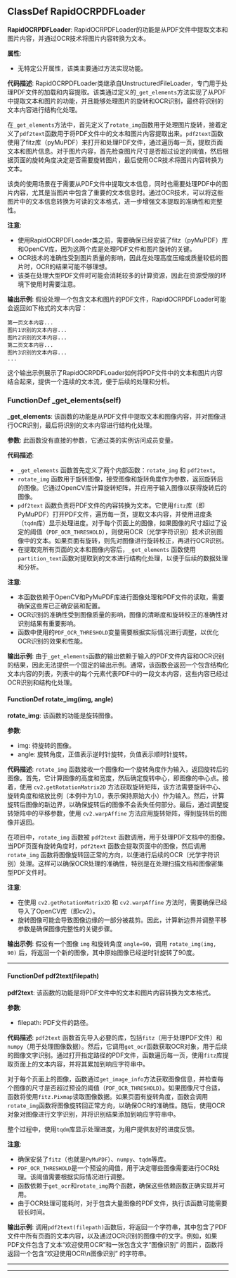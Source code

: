 ## ClassDef RapidOCRPDFLoader
**RapidOCRPDFLoader**: RapidOCRPDFLoader的功能是从PDF文件中提取文本和图片内容，并通过OCR技术将图片内容转换为文本。

**属性**:
- 无特定公开属性，该类主要通过方法实现功能。

**代码描述**:
RapidOCRPDFLoader类继承自UnstructuredFileLoader，专门用于处理PDF文件的加载和内容提取。该类通过定义的`_get_elements`方法实现了从PDF中提取文本和图片的功能，并且能够处理图片的旋转和OCR识别，最终将识别的文本内容进行结构化处理。

在`_get_elements`方法中，首先定义了`rotate_img`函数用于处理图片旋转，接着定义了`pdf2text`函数用于将PDF文件中的文本和图片内容提取出来。`pdf2text`函数使用了fitz库（pyMuPDF）来打开和处理PDF文件，通过遍历每一页，提取页面文本和图片信息。对于图片内容，首先检查图片尺寸是否超过设定的阈值，然后根据页面的旋转角度决定是否需要旋转图片，最后使用OCR技术将图片内容转换为文本。

该类的使用场景在于需要从PDF文件中提取文本信息，同时也需要处理PDF中的图片内容，尤其是当图片中包含了重要的文本信息时。通过OCR技术，可以将这些图片中的文本信息转换为可读的文本格式，进一步增强文本提取的准确性和完整性。

**注意**:
- 使用RapidOCRPDFLoader类之前，需要确保已经安装了fitz（pyMuPDF）库和OpenCV库，因为这两个库是处理PDF文件和图片旋转的关键。
- OCR技术的准确性受到图片质量的影响，因此在处理高度压缩或质量较低的图片时，OCR的结果可能不够理想。
- 该类在处理大型PDF文件时可能会消耗较多的计算资源，因此在资源受限的环境下使用时需要注意。

**输出示例**:
假设处理一个包含文本和图片的PDF文件，RapidOCRPDFLoader可能会返回如下格式的文本内容：
```
第一页文本内容...
图片1识别的文本内容...
图片2识别的文本内容...
第二页文本内容...
图片3识别的文本内容...
...
```
这个输出示例展示了RapidOCRPDFLoader如何将PDF文件中的文本和图片内容结合起来，提供一个连续的文本流，便于后续的处理和分析。
### FunctionDef _get_elements(self)
**_get_elements**: 该函数的功能是从PDF文件中提取文本和图像内容，并对图像进行OCR识别，最后将识别的文本内容进行结构化处理。

**参数**: 此函数没有直接的参数，它通过类的实例访问成员变量。

**代码描述**:
- `_get_elements` 函数首先定义了两个内部函数：`rotate_img` 和 `pdf2text`。
- `rotate_img` 函数用于旋转图像，接受图像和旋转角度作为参数，返回旋转后的图像。它通过OpenCV库计算旋转矩阵，并应用于输入图像以获得旋转后的图像。
- `pdf2text` 函数负责将PDF文件的内容转换为文本。它使用`fitz`库（即PyMuPDF）打开PDF文件，遍历每一页，提取文本内容，并使用进度条（`tqdm`库）显示处理进度。对于每个页面上的图像，如果图像的尺寸超过了设定的阈值（`PDF_OCR_THRESHOLD`），则使用OCR（光学字符识别）技术识别图像中的文本。如果页面有旋转，则先对图像进行旋转校正，再进行OCR识别。
- 在提取完所有页面的文本和图像内容后，`_get_elements` 函数使用`partition_text`函数对提取到的文本进行结构化处理，以便于后续的数据处理和分析。

**注意**:
- 本函数依赖于OpenCV和PyMuPDF库进行图像处理和PDF文件的读取，需要确保这些库已正确安装和配置。
- OCR识别的准确性受到图像质量的影响，图像的清晰度和旋转校正的准确性对识别结果有重要影响。
- 函数中使用的`PDF_OCR_THRESHOLD`变量需要根据实际情况进行调整，以优化OCR识别的效果和性能。

**输出示例**:
由于`_get_elements`函数的输出依赖于输入的PDF文件内容和OCR识别的结果，因此无法提供一个固定的输出示例。通常，该函数会返回一个包含结构化文本内容的列表，列表中的每个元素代表PDF中的一段文本内容，这些内容已经过OCR识别和结构化处理。
#### FunctionDef rotate_img(img, angle)
**rotate_img**: 该函数的功能是旋转图像。

**参数**:
- img: 待旋转的图像。
- angle: 旋转角度，正值表示逆时针旋转，负值表示顺时针旋转。

**代码描述**:
`rotate_img` 函数接收一个图像和一个旋转角度作为输入，返回旋转后的图像。首先，它计算图像的高度和宽度，然后确定旋转中心，即图像的中心点。接着，使用 `cv2.getRotationMatrix2D` 方法获取旋转矩阵，该方法需要旋转中心、旋转角度和缩放比例（本例中为1.0，表示保持原始大小）作为输入。然后，计算旋转后图像的新边界，以确保旋转后的图像不会丢失任何部分。最后，通过调整旋转矩阵中的平移参数，使用 `cv2.warpAffine` 方法应用旋转矩阵，得到旋转后的图像并返回。

在项目中，`rotate_img` 函数被 `pdf2text` 函数调用，用于处理PDF文档中的图像。当PDF页面有旋转角度时，`pdf2text` 函数会提取页面中的图像，然后调用 `rotate_img` 函数将图像旋转回正常的方向，以便进行后续的OCR（光学字符识别）处理。这样可以确保OCR处理的准确性，特别是在处理扫描文档和图像密集型PDF文件时。

**注意**:
- 在使用 `cv2.getRotationMatrix2D` 和 `cv2.warpAffine` 方法时，需要确保已经导入了OpenCV库（即cv2）。
- 旋转图像可能会导致图像边缘的一部分被裁剪。因此，计算新边界并调整平移参数是确保图像完整性的关键步骤。

**输出示例**:
假设有一个图像 `img` 和旋转角度 `angle=90`，调用 `rotate_img(img, 90)` 后，将返回一个新的图像，其中原始图像已经逆时针旋转了90度。
***
#### FunctionDef pdf2text(filepath)
**pdf2text**: 该函数的功能是将PDF文件中的文本和图片内容转换为文本格式。

**参数**:
- filepath: PDF文件的路径。

**代码描述**:
`pdf2text` 函数首先导入必要的库，包括`fitz`（用于处理PDF文件）和`numpy`（用于处理图像数据）。然后，它调用`get_ocr`函数获取OCR对象，用于后续的图像文字识别。通过打开指定路径的PDF文件，函数遍历每一页，使用`fitz`库提取页面上的文本内容，并将其累加到响应字符串中。

对于每个页面上的图像，函数通过`get_image_info`方法获取图像信息，并检查每个图像的尺寸是否超过预设的阈值（`PDF_OCR_THRESHOLD`）。如果图像尺寸合适，函数将使用`fitz.Pixmap`读取图像数据。如果页面有旋转角度，函数会调用`rotate_img`函数将图像旋转回正常方向，以确保OCR的准确性。随后，使用OCR对象对图像进行文字识别，并将识别结果添加到响应字符串中。

整个过程中，使用`tqdm`库显示处理进度，为用户提供友好的进度反馈。

**注意**:
- 确保安装了`fitz`（也就是`PyMuPDF`）、`numpy`、`tqdm`等库。
- `PDF_OCR_THRESHOLD`是一个预设的阈值，用于决定哪些图像需要进行OCR处理。该阈值需要根据实际情况进行调整。
- 函数依赖于`get_ocr`和`rotate_img`两个函数，确保这些依赖函数正确实现并可用。
- 由于OCR处理可能耗时，对于包含大量图像的PDF文件，执行该函数可能需要较长时间。

**输出示例**:
调用`pdf2text(filepath)`函数后，将返回一个字符串，其中包含了PDF文件中所有页面的文本内容，以及通过OCR识别的图像中的文字。例如，如果PDF文件包含了文本“欢迎使用OCR”和一张包含文字“图像识别” 的图片，函数将返回一个包含“欢迎使用OCR\n图像识别” 的字符串。
***
***
